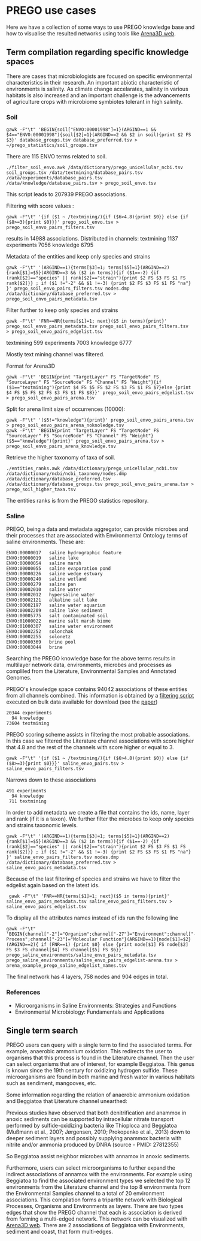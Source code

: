 # PREGO use cases

Here we have a collection of some ways to use PREGO knowledge base and how to
visualise the resulted networks using tools like [Arena3D web](https://bib.fleming.gr:8084/app/arena3d).

## Term compilation regarding specific knowledge spaces

There are cases that microbiologists are focused on specific environmental 
characteristics in their research. An important abiotic characteristic of 
environments is salinity. As climate change accelarates, salinity in various
habitats is also increased and an important challenge is the advancements
of agriculture crops with microbiome symbiotes tolerant in high salinity.

### Soil

```
gawk -F"\t" 'BEGIN{soil["ENVO:00001998"]=1}(ARGIND==1 && $4=="ENVO:00001998"){soil[$2]=1}(ARGIND==2 && $2 in soil){print $2 FS $3}' database_groups.tsv database_preferred.tsv > ~/prego_statistics/soil_groups.tsv 
```

There are 115 ENVO terms related to soil. 

```
./filter_soil_envo.awk /data/dictionary/prego_unicellular_ncbi.tsv soil_groups.tsv /data/textmining/database_pairs.tsv /data/experiments/database_pairs.tsv /data/knowledge/database_pairs.tsv > prego_soil_envo.tsv
```
This script leads to 207939 PREGO associations.

Filtering with score values :

```
gawk -F"\t" '{if ($1 ~ /textmining/){if ($6>4.8){print $0}} else {if ($8>=3){print $0}}}' prego_soil_envo.tsv > prego_soil_envo_pairs_filters.tsv
```

results in 14988 associations. Distributed in channels: 
textmining      1137
experiments     7056
knowledge       6795

Metadata of the entities and keep only species and strains

```
gawk -F"\t" '(ARGIND==1){terms[$3]=1; terms[$5]=1}(ARGIND==2){rank[$1]=$5}(ARGIND==3 && ($2 in terms)){if ($1==-2) {if (rank[$2]=="species" || rank[$2]=="strain"){print $2 FS $3 FS $1 FS rank[$2]}} ; if ($1 !="-2" && $1 !=-3) {print $2 FS $3 FS $1 FS "na"} }' prego_soil_envo_pairs_filters.tsv nodes.dmp /data/dictionary/database_preferred.tsv > prego_soil_envo_pairs_metadata.tsv
```

Filter further to keep only species and strains
```
gawk -F"\t" 'FNR==NR{terms[$1]=1; next}($5 in terms){print}' prego_soil_envo_pairs_metadata.tsv prego_soil_envo_pairs_filters.tsv  > prego_soil_envo_pairs_edgelist.tsv
```

textmining      599
experiments     7003
knowledge       6777

Mostly text mining channel was filtered.

Format for Arena3D

```
gawk -F"\t" 'BEGIN{print "TargetLayer" FS "TargetNode" FS "SourceLayer" FS "SourceNode" FS "Channel" FS "Weight"}{if ($1=="textmining"){print $4 FS $5 FS $2 FS $3 FS $1 FS $7}else {print $4 FS $5 FS $2 FS $3 FS $1 FS $8}}' prego_soil_envo_pairs_edgelist.tsv > prego_soil_envo_pairs_arena.tsv
```

Split for arena limit size of occurrences (10000):
```
gawk -F"\t" '($5!="knowledge"){print}' prego_soil_envo_pairs_arena.tsv > prego_soil_envo_pairs_arena_noknoledge.tsv
gawk -F"\t" 'BEGIN{print "TargetLayer" FS "TargetNode" FS "SourceLayer" FS "SourceNode" FS "Channel" FS "Weight"}($5=="knowledge"){print}' prego_soil_envo_pairs_arena.tsv > prego_soil_envo_pairs_arena_knowledge.tsv
```

Retrieve the higher taxonomy of taxa of soil.
```
./entities_ranks.awk /data/dictionary/prego_unicellular_ncbi.tsv /data/dictionary/ncbi/ncbi_taxonomy/nodes.dmp /data/dictionary/database_preferred.tsv /data/dictionary/database_groups.tsv prego_soil_envo_pairs_arena.tsv > prego_soil_higher_taxa.tsv
```
The entities ranks is from the PREGO statistics repository.

### Saline

PREGO, being a data and metadata aggregator, can provide microbes and their 
processes that are associated with Environmental Ontology terms of saline 
environments. These are: 

```
ENVO:00000017	saline hydrographic feature
ENVO:00000019	saline lake
ENVO:00000054	saline marsh
ENVO:00000055	saline evaporation pond
ENVO:00000226	saline wedge estuary
ENVO:00000240	saline wetland
ENVO:00000279	saline pan
ENVO:00002010	saline water
ENVO:00002012	hypersaline water
ENVO:00002121	alkaline salt lake
ENVO:00002197	saline water aquarium
ENVO:00002209	saline lake sediment
ENVO:00005775	salt contaminated soil
ENVO:01000022	marine salt marsh biome
ENVO:01000307	saline water environment
ENVO:00002252	solonchak
ENVO:00002255	solonetz
ENVO:00000369	brine pool
ENVO:00003044	brine
```

Searching the PREGO knowledge base for the above terms results in multilayer network
data, environments, microbes and processes as compliled from the Literature, 
Environmental Samples and Annotated Genomes.

PREGO's knowledge space contains 94042 associations of these entities from all
channels combined. This information is obtained by a 
[filtering script](https://github.com/lab42open-team/prego_statistics/blob/master/filter_saline_envo.awk)
executed on bulk data available for download (see the [paper](https://www.mdpi.com/2076-2607/10/2/293))

```
20344 experiments
  94 knowledge
73604 textmining
```

PREGO scoring scheme assists in filtering the most probable associations. In
this case we filtered the Literature channel associations with score higher
that 4.8 and the rest of the channels with score higher or equal to 3.

```
gawk -F"\t" '{if ($1 ~ /textmining/){if ($6>4.8){print $0}} else {if ($8>=3){print $0}}}' saline_envo_pairs.tsv > saline_envo_pairs_filters.tsv
```

Narrows down to these associations
```
491 experiments
  94 knowledge
 711 textmining
```

In order to add metadata we create a file that contains the ids, name, layer 
and rank (if it is a taxon). We further filter the microbes to keep only 
species and strains taxonomic levels.

```
gawk -F"\t" '(ARGIND==1){terms[$3]=1; terms[$5]=1}(ARGIND==2){rank[$1]=$5}(ARGIND==3 && ($2 in terms)){if ($1==-2) {if (rank[$2]=="species" || rank[$2]=="strain"){print $2 FS $3 FS $1 FS rank[$2]}} ; if ($1 !="-2" && $1 !=-3) {print $2 FS $3 FS $1 FS "na"} }' saline_envo_pairs_filters.tsv nodes.dmp /data/dictionary/database_preferred.tsv > saline_envo_pairs_metadata.tsv

```
Because of the last filtering of species and strains we have to filter the 
edgelist again based on the latest ids.

```
 gawk -F"\t" 'FNR==NR{terms[$1]=1; next}($5 in terms){print}' saline_envo_pairs_metadata.tsv saline_envo_pairs_filters.tsv > saline_envo_pairs_edgelist.tsv
```

To display all the attributes names instead of ids run the following line

```
gawk -F"\t" 'BEGIN{channel["-2"]="Organism";channel["-27"]="Environment";channel["-21"]="Biological Process";channel["-23"]="Molecular Function"}(ARGIND==1){node[$1]=$2}(ARGIND==2){ if (FNR==1) {print $0} else {print node[$1] FS node[$2] FS $3 FS channel[$4] FS channel[$5] FS $6}}'  prego_saline_environments/saline_envo_pairs_metadata.tsv prego_saline_environments/saline_envo_pairs_edgelist-arena.tsv > arena_example_prego_saline_edgelist_names.tsv

```

The final network has 4 layers, 758 nodes and 904 edges in total.

### References
- Microorganisms in Saline Environments: Strategies and Functions
- Environmental Microbiology: Fundamentals and Applications

## Single term search

PREGO users can query with a single term to find the associated terms. For
example, anaerobic ammonium oxidation. This redirects the user to organisms 
that this process is found in the Literature channel. Then the user can select
organisms that are of interest, for example Beggiatoa. This genus is known since
the 19th century for oxidizing hydrogen sulfide. These microorganisms are found 
in both marine and fresh water in various habitats such as sendiment, mangooves,
etc. 

Some information regarding the relation of anaerobic ammonium oxidation and 
Beggiatoa that Literature channel unearthed:

Previous studies have observed that both denitrification and anammox in anoxic 
sediments can be supported by intracellular nitrate transport performed by 
sulfide-oxidizing bacteria like Thioploca and Beggiatoa (Mußmann et al., 2007; 
Jørgensen, 2010; Prokopenko et al., 2013) down to deeper sediment layers and 
possibly supplying anammox bacteria with nitrite and/or ammonia produced by DNRA
(source - PMID: 27812355)

So Beggiatoa assist neighbor microbes with annamox in anoxic sediments. 

Furthermore, users can select microorganisms to further expand the indirect 
associations of annamox with the environments. For example using Beggiatoa to 
find the associated environment types we selected the top 12 environments from the 
Literature channel and the top 8 environments from the Environmental Samples 
channel to a total of 20 environment associations. This compilation forms a 
tripartite network with Biological Processes, Organisms and Environments as layers. 
There are two types edges that show the PREGO channel that each is association is
derived from forming a multi-edged network. This network can be visualized with
[Arena3D web](https://bib.fleming.gr:8084/app/arena3d). There are 2 associations
of Beggiatoa with Environments, sediment and coast, that form multi-edges.



